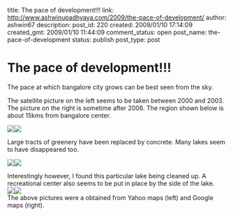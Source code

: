 title: The pace of development!!! 
link: http://www.ashwinupadhyaya.com/2009/the-pace-of-development/
author: ashwin67
description: 
post_id: 220
created: 2009/01/10 17:14:09
created_gmt: 2009/01/10 11:44:09
comment_status: open
post_name: the-pace-of-development
status: publish
post_type: post

# The pace of development!!! 

The pace at which bangalore city grows can be best seen from the sky.

The satellite picture on the left seems to be taken between 2000 and 2003. The picture on the right is sometime after 2006. The region shown below is about 15kms from bangalore center.

![](http://lh5.ggpht.com/_TuZ4YYywUxo/SWiF-3pRPWI/AAAAAAAABLQ/QdKaNc5NZyA/s288/a1.JPG)![](http://lh4.ggpht.com/_TuZ4YYywUxo/SWiF-4JoiiI/AAAAAAAABLY/YpRUfD8PKXE/s288/a2.JPG)

Large tracts of greenery have been replaced by concrete. Many lakes seem to have disappeared too.

![](http://lh3.ggpht.com/_TuZ4YYywUxo/SWiGeR5NUYI/AAAAAAAABL8/wqsyES0cViA/s288/e1.JPG)![](http://lh6.ggpht.com/_TuZ4YYywUxo/SWiF_MyJgkI/AAAAAAAABLo/GjGTNIc3y6M/s288/e2.JPG)

Interestingly however, I found this particular lake being cleaned up. A recreational center also seems to be put in place by the side of the lake.  
![](http://lh5.ggpht.com/_TuZ4YYywUxo/SWiF_CtU2rI/AAAAAAAABLw/X8pkal_qNYg/s288/d1.JPG)![](http://lh6.ggpht.com/_TuZ4YYywUxo/SWiGeQMkKpI/AAAAAAAABME/xBkgCmD6E1Y/s288/d2.JPG)  
The above pictures were a obtained from Yahoo maps (left) and Google maps (right).